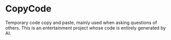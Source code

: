 # CopyCode
Temporary code copy and paste, mainly used when asking questions of others. This is an entertainment project whose code is entirely generated by AI.
